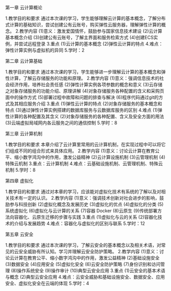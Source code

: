 第一章 云计算概论

1.教学目的和要求
通过本次课的学习，学生能够理解云计算的基本概念，了解分布式计算的基础知识，尝试创建公有云账号，购买弹性云服务器，理解弹性计算的概念。
2.教学内容
(1)意义：激发爱国情怀，鼓励参与国家信息技术建设
(2)云计算基本概念介绍
(3)创建公有云账号，了解主界面和服务检索方式
(4)创建ECS实例，并尝试远程登录
3.重点
(1)云计算的基本概念
(2)弹性云计算的特点
4.难点：弹性计算实例与虚拟机的异同
5.学时：2


第二章 云计算基础

1.教学目的和要求
通过本次课的学习，学生能够进一步理解云计算的基本概念和弹性计算，了解云存储服务的功能和原理。
2.教学内容
(1)意义：强调信息技术的社会经济作用，培养社会责任感
(2)弹性计算实例各项参数的概念和意义
(3)云存储之对象存储服务的功能介绍、原理讲解
(4)对象存储服务各种配置的含义和采购页面中的操作方式
(5)部署过程中故障和问题的排查与解决
(6)程序代码通过git的方式及其相应服务介绍
3.重点
(1)弹性云计算的特点
(2)对象存储服务的基本概念和特点
(3)通过弹性计算实例搭建的数据库服务与云数据库服务的区别
4.难点
(1)弹性计算的各种配置及其含义
(2)对象存储服务的各种配置、含义及安全方面的用法
(3)云端虚拟局域网内各云服务之间的通信控制
5.学时：8


第三章 云计算机制

1.教学目的和要求
本章介绍了云计算里常用的云计算机制，在实现过程中可以将它们组成不同的组合形式来具体应用。
2.教学内容
(1)意义：讨论云计算在教育公平、缩小数字鸿沟中的作用，激发公益精神
(2)云计算设施机制 
(3)云管理机制
(4)特殊云机制
3.重点：云计算机制
4.难点：云基础设施机制、云管理机制、特殊云机制
5.学时：8


第四章 虚拟化

1.教学目的和要求
通过对本章的学习，应该能对虚拟化技术有系统的了解以及对相关技术有一定的认识。
2.教学内容
(1)意义：强调技术创新对社会进步的影响，鼓励参与科技创新
(2)虚拟化概念及发展历史
(3)虚拟化的优点
(4)虚拟化的分类
(5)系统虚拟化
(6)虚拟化与云计算的关系 
(7)容器 Docker
(8)云原生
(9)传统部署方法向容器化、云原生迁移的步骤与实践
3.重点
(1)虚拟化与云的关系
(2)容器化技术的介绍与发展趋势
4.难点：容器化与虚拟化的区别与联系
5.学时：12


第五章 云安全

1.教学目的和要求
通过本次课的学习，了解云安全的基本概念以及相关术语，对常见的云安全威胁有所认知。学习并理解云安全防护策略。
2.教学内容
(1)意义：讨论云计算在教育公平、缩小数字鸿沟中的作用，激发公益精神
(2)基础设施安全
(3)数据安全
(4)应用安全
(5)虚拟化安全
(6)云安全防护策略
(7)身份识别和访问管理
(8)操作系统安全
(9)操作审计
(10)典型云安全应用
3.重点
(1)云安全的基本术语与概念
(2)典型云安全应用
4.难点：云安全威胁和基础设施安全、数据安全、应用安全、虚拟化安全在云端的体现
5.学时：4